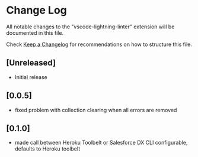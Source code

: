 # Change Log
All notable changes to the "vscode-lightning-linter" extension will be documented in this file.

Check [Keep a Changelog](http://keepachangelog.com/) for recommendations on how to structure this file.

## [Unreleased]
- Initial release

## [0.0.5]
- fixed problem with collection clearing when all errors are removed

## [0.1.0]
- made call between Heroku Toolbelt or Salesforce DX CLI configurable, defaults to Heroku toolbelt